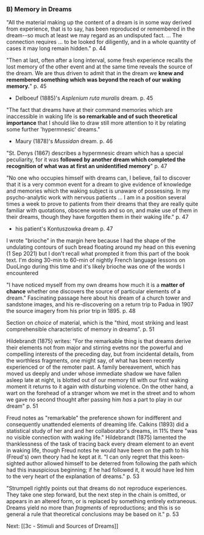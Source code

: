 ### B) Memory in Dreams

"All the material making up the content of a dream is in some way derived from experience, that is to say, has been reproduced or remembered in the dream--so much at least we may regard as an undisputed fact. ... The connection requires ... to be looked for diligently, and in a whole quantity of cases it may long remain hidden." p. 44

"Then at last, often after a long interval, some fresh experience recalls the lost memory of the other event and at the same time reveals the source of the dream. We are thus driven to admit that in the dream we **knew and remembered something which was beyond the reach of our waking memory.**" p. 45

* Delboeuf (1885)'s *Asplenium ruta muralis* dream. p. 45

"The fact that dreams have at their command memories which are inaccessible in waking life is **so remarkable and of such theoretical importance** that I should like to draw still more attention to it by relating some further 'hypermnesic' dreams."

* Maury (1878)'s *Mussidan* dream. p. 46

"St. Denys (1867) describes a hypermnesic dream which has a special peculiarity, for it was **followed by another dream which completed the recognition of what was at first an unidentified memory**" p. 47

"No one who occupies himself with dreams can, I believe, fail to discover that it is a very common event for a dream to give evidence of knowledge and memories which the waking subject is unaware of possessing. In my psycho-analytic work with nervous patients ... I am in a position several times a week to prove to patients from their dreams that they are really quite familiar with quotations, obscene words and so on, and make use of them in their dreams, though they have forgotten them in their waking life." p. 47

* his patient's Kontuszowka dream p. 47

I wrote "brioche" in the margin here because I had the shape of the undulating contours of such bread floating around my head on this evening (1 Sep 2021) but I don't recall what prompted it from this part of the book text.  I'm doing 30-min to 60-min of nightly French language lessons on DuoLingo during this time and it's likely brioche was one of the words I encountered

"I have noticed myself from my own dreams how much it is a **matter of chance** whether one discovers the source of particular elements of a dream."  Fascinating passage here about his dream of a church tower and sandstone images, and his re-discovering on a return trip to Padua in 1907 the source imagery from his prior trip in 1895. p. 48

Section on *choice* of material, which is the "third, most striking and least comprehensible characteristic of memory in dreams". p. 51

Hildebrandt (1875) writes: "For the remarkable thing is that dreams derive their elements not from major and stirring evetns nor the powerful and compelling interests of the preceding day, but from incidental details, from the worthless fragments, one might say, of what has been recently experienced or of the remoter past.  A family bereavement, which has moved us deeply and under whose immediate shadow we have fallen asleep late at night, is blotted out of our memory till with our first waking moment it returns to it again with disturbing violence. On the other hand, a wart on the forehead of a stranger whom we met in the street and to whom we gave no second thought after passing him *has* a part to play in our dream" p. 51

Freud notes as "remarkable" the preference shown for indifferent and consequently unattended elements of dreaming life.  Calkins (1893) did a statistical study of her and and her collaborator's dreams, in 11% there "was no visible connection with waking life."  Hildebrandt (1875) lamented the thanklessness of the task of tracing back every dream element to an event in waking life, though Freud notes he would have been on the path to his (Freud's) own theory had he kept at it.  "I can only regret that this keen-sighted author allowed himself to be deterred from following the path which had this inauspicious beginning; if he had followed it, it would have led him to the very heart of the explanation of dreams." p. 53

"Strumpell rightly points out that dreams do not reproduce experiences. They take one step forward, but the next step in the chain is omitted, or appears in an altered form, or is replaced by something entirely extraneous. Dreams yield no more than *fragments* of reproductions; and this is so general a rule that theoretical conclusions may be based on it." p. 53

Next: [[3c - Stimuli and Sources of Dreams]]
